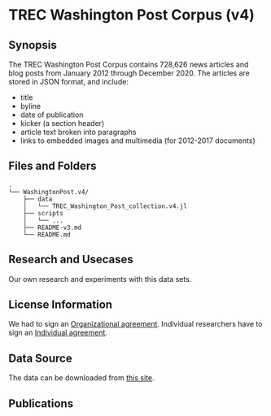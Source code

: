 # TREC Washington Post Corpus (v4)

## Synopsis

The TREC Washington Post Corpus contains 728,626 news articles and blog posts from January 2012 through December 2020. The articles are stored in JSON format, and include:

- title
- byline
- date of publication
- kicker (a section header)
- article text broken into paragraphs
- links to embedded images and multimedia (for 2012-2017 documents)

## Files and Folders
```
.
└── WashingtonPost.v4/
    ├── data
    │   └── TREC_Washington_Post_collection.v4.jl
    ├── scripts
    │   └── ...
    ├── README-v3.md
    └── README.md
```

## Research and Usecases

Our own research and experiments with this data sets.

## License Information
We had to sign an [Organizational agreement](https://trec.nist.gov/data/wapost/Organization%20Application.pdf). Individual researchers have to sign an [Individual agreement](https://trec.nist.gov/data/wapost/Individual%20Application.pdf).

## Data Source
The data can be downloaded from [this site](https://trec.nist.gov/data/wapost/).

## Publications



